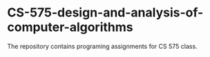 # CS-575-design-and-analysis-of-computer-algorithms
The repository contains programing assignments for CS 575 class.
